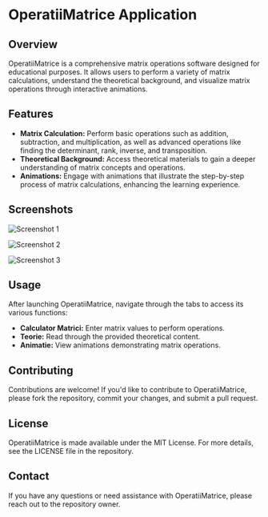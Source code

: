 # OperatiiMatrice Application

## Overview
OperatiiMatrice is a comprehensive matrix operations software designed for educational purposes. It allows users to perform a variety of matrix calculations, understand the theoretical background, and visualize matrix operations through interactive animations.

## Features
- **Matrix Calculation:** Perform basic operations such as addition, subtraction, and multiplication, as well as advanced operations like finding the determinant, rank, inverse, and transposition.
- **Theoretical Background:** Access theoretical materials to gain a deeper understanding of matrix concepts and operations.
- **Animations:** Engage with animations that illustrate the step-by-step process of matrix calculations, enhancing the learning experience.

## Screenshots
![Screenshot 1](https://github.com/jonathan2667/Matrix-Operation-Calculator/assets/77002214/8b141aa5-4b24-45ff-be30-bb19dd16194a)

![Screenshot 2](https://github.com/jonathan2667/Matrix-Operation-Calculator/assets/77002214/a30678b0-1d28-44f3-be05-807ab6ed4ee5)

![Screenshot 3](https://github.com/jonathan2667/Matrix-Operation-Calculator/assets/77002214/9b925364-ac6e-4aa3-a350-559b51e14c86)

## Usage
After launching OperatiiMatrice, navigate through the tabs to access its various functions:
- **Calculator Matrici:** Enter matrix values to perform operations.
- **Teorie:** Read through the provided theoretical content.
- **Animatie:** View animations demonstrating matrix operations.

## Contributing
Contributions are welcome! If you'd like to contribute to OperatiiMatrice, please fork the repository, commit your changes, and submit a pull request.

## License
OperatiiMatrice is made available under the MIT License. For more details, see the LICENSE file in the repository.

## Contact
If you have any questions or need assistance with OperatiiMatrice, please reach out to the repository owner.
